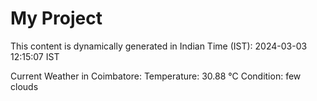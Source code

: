 # My Project

This content is dynamically generated in Indian Time (IST): 2024-03-03 12:15:07 IST


Current Weather in Coimbatore:
Temperature: 30.88 °C
Condition: few clouds
